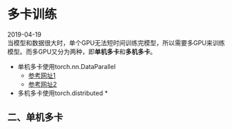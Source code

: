 # 多卡训练
2019-04-19   
当模型和数据很大时，单个GPU无法短时间训练完模型，所以需要多GPU来训练模型。而多GPU又分为两种，即**单机多卡**和**多机多卡**。  
* 单机多卡使用torch.nn.DataParallel   
    * [参考网址1](https://pytorch.org/tutorials/beginner/blitz/data_parallel_tutorial.html)   
    * [参考网址2](https://pytorch.org/tutorials/beginner/former_torchies/parallelism_tutorial.html)
* 多机多卡使用torch.distributed
    * 
  
## 二、单机多卡
